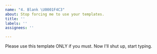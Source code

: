 ```yaml
---
name: "4. Blank \U0001F4C3"
about: Stop forcing me to use your templates.
title: ''
labels: ''
assignees: ''

---
```


Please use this template ONLY if you must. Now I'll shut up, start typing.
